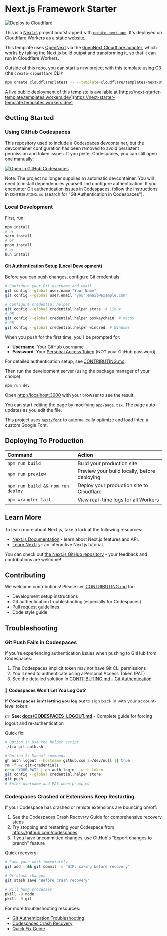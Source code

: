 # Next.js Framework Starter

[![Deploy to Cloudflare](https://deploy.workers.cloudflare.com/button)](https://deploy.workers.cloudflare.com/?url=https://github.com/cloudflare/templates/tree/main/next-starter-template)

<!-- dash-content-start -->

This is a [Next.js](https://nextjs.org/) project bootstrapped with [`create-next-app`](https://github.com/vercel/next.js/tree/canary/packages/create-next-app). It's deployed on Cloudflare Workers as a [static website](https://developers.cloudflare.com/workers/static-assets/).

This template uses [OpenNext](https://opennext.js.org/) via the [OpenNext Cloudflare adapter](https://opennext.js.org/cloudflare), which works by taking the Next.js build output and transforming it, so that it can run in Cloudflare Workers.

<!-- dash-content-end -->

Outside of this repo, you can start a new project with this template using [C3](https://developers.cloudflare.com/pages/get-started/c3/) (the `create-cloudflare` CLI):

```bash
npm create cloudflare@latest -- --template=cloudflare/templates/next-starter-template
```

A live public deployment of this template is available at [https://next-starter-template.templates.workers.dev](https://next-starter-template.templates.workers.dev)

## Getting Started

### Using GitHub Codespaces

This repository used to include a Codespaces devcontainer, but the devcontainer configuration has been removed to avoid persistent permission and token issues. If you prefer Codespaces, you can still open one manually:

[![Open in GitHub Codespaces](https://github.com/codespaces/badge.svg)](https://codespaces.new/wdhunter645/next-starter-template)

Note: The project no longer supplies an automatic devcontainer. You will need to install dependencies yourself and configure authentication. If you encounter Git authentication issues in Codespaces, follow the instructions in `CONTRIBUTING.md` (search for "Git Authentication in Codespaces").

### Local Development

First, run:

```bash
npm install
# or
yarn install
# or
pnpm install
# or
bun install
```

#### Git Authentication Setup (Local Development)

Before you can push changes, configure Git credentials:

```bash
# Configure your Git username and email
git config --global user.name "Your Name"
git config --global user.email "your.email@example.com"

# Configure credential helper
git config --global credential.helper store  # Linux
# OR
git config --global credential.helper osxkeychain  # macOS
# OR
git config --global credential.helper wincred  # Windows
```

When you push for the first time, you'll be prompted for:

- **Username**: Your GitHub username
- **Password**: Your [Personal Access Token](https://github.com/settings/tokens) (NOT your GitHub password)

For detailed authentication setup, see [CONTRIBUTING.md](./CONTRIBUTING.md#git-authentication-for-local-development).

Then run the development server (using the package manager of your choice):

```bash
npm run dev
```

Open [http://localhost:3000](http://localhost:3000) with your browser to see the result.

You can start editing the page by modifying `app/page.tsx`. The page auto-updates as you edit the file.

This project uses [`next/font`](https://nextjs.org/docs/basic-features/font-optimization) to automatically optimize and load Inter, a custom Google Font.

## Deploying To Production

| Command                           | Action                                       |
| :-------------------------------- | :------------------------------------------- |
| `npm run build`                   | Build your production site                   |
| `npm run preview`                 | Preview your build locally, before deploying |
| `npm run build && npm run deploy` | Deploy your production site to Cloudflare    |
| `npm wrangler tail`               | View real-time logs for all Workers          |

## Learn More

To learn more about Next.js, take a look at the following resources:

- [Next.js Documentation](https://nextjs.org/docs) - learn about Next.js features and API.
- [Learn Next.js](https://nextjs.org/learn) - an interactive Next.js tutorial.

You can check out [the Next.js GitHub repository](https://github.com/vercel/next.js/) - your feedback and contributions are welcome!

## Contributing

We welcome contributions! Please see [CONTRIBUTING.md](./CONTRIBUTING.md) for:

- Development setup instructions
- Git authentication troubleshooting (especially for Codespaces)
- Pull request guidelines
- Code style guide

## Troubleshooting

### Git Push Fails in Codespaces

If you're experiencing authentication issues when pushing to GitHub from Codespaces:

1. The Codespaces implicit token may not have Git CLI permissions
2. You'll need to authenticate using a Personal Access Token (PAT)
3. See the detailed solution in [CONTRIBUTING.md - Git Authentication](./CONTRIBUTING.md#git-authentication-in-codespaces)

#### 🔴 Codespaces Won't Let You Log Out?

If **Codespaces isn't letting you log out** to sign back in with your account-level token:

👉 **See: [docs/CODESPACES_LOGOUT.md](./docs/CODESPACES_LOGOUT.md)** - Complete guide for forcing logout and re-authentication

Quick fix:

```bash
# Option 1: Use the helper script
./fix-git-auth.sh

# Option 2: Manual commands
gh auth logout --hostname github.com 2>/dev/null || true
rm -f ~/.git-credentials
echo "YOUR_PAT" | gh auth login --with-token
git config --global credential.helper store
git push
# Enter username and PAT when prompted
```

### Codespaces Crashed or Extensions Keep Restarting

If your Codespace has crashed or remote extensions are bouncing on/off:

1. See the [Codespaces Crash Recovery Guide](./docs/CODESPACES_CRASH_RECOVERY.md) for comprehensive recovery steps
2. Try stopping and restarting your Codespace from https://github.com/codespaces
3. If you have uncommitted changes, use GitHub's "Export changes to branch" feature

Quick recovery:

```bash
# Save your work immediately
git add . && git commit -m "WIP: saving before recovery"

# Or stash changes
git stash save "Before crash recovery"

# Kill hung processes
pkill -9 node
pkill -9 git
```

For more troubleshooting resources:

- [Git Authentication Troubleshooting](./docs/GIT_AUTH_TROUBLESHOOTING.md)
- [Codespaces Crash Recovery](./docs/CODESPACES_CRASH_RECOVERY.md)
- [Quick Fix Guide](./docs/QUICK_FIX.md)
